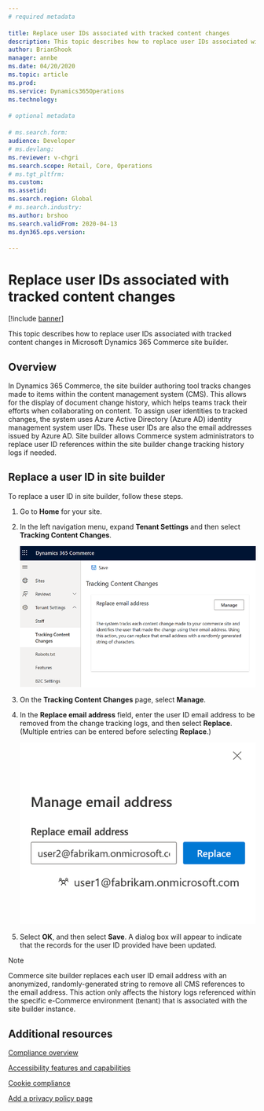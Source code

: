 ```yaml
---
# required metadata

title: Replace user IDs associated with tracked content changes
description: This topic describes how to replace user IDs associated with tracked content changes in Microsoft Dynamics 365 Commerce site builder.
author: BrianShook
manager: annbe
ms.date: 04/20/2020
ms.topic: article
ms.prod: 
ms.service: Dynamics365Operations
ms.technology: 

# optional metadata

# ms.search.form: 
audience: Developer
# ms.devlang: 
ms.reviewer: v-chgri
ms.search.scope: Retail, Core, Operations
# ms.tgt_pltfrm: 
ms.custom: 
ms.assetid: 
ms.search.region: Global
# ms.search.industry: 
ms.author: brshoo
ms.search.validFrom: 2020-04-13
ms.dyn365.ops.version: 

---
```


# Replace user IDs associated with tracked content changes

[!include [banner](includes/banner.md)]

This topic describes how to replace user IDs associated with tracked content changes in Microsoft Dynamics 365 Commerce site builder.

## Overview

In Dynamics 365 Commerce, the site builder authoring tool tracks changes made to items within the content management system (CMS). This allows for the display of document change history, which helps teams track their efforts when collaborating on content. To assign user identities to tracked changes, the system uses Azure Active Directory (Azure AD) identity management system user IDs. These user IDs are also the email addresses issued by Azure AD. Site builder allows Commerce system administrators to replace user ID references within the site builder change tracking history logs if needed.

## Replace a user ID in site builder

To replace a user ID in site builder, follow these steps.

1. Go to **Home** for your site.
1. In the left navigation menu, expand **Tenant Settings** and then select **Tracking Content Changes**.

    ![Tracking Content Changes menu](./media/TrackingContentChanges.png)

1. On the **Tracking Content Changes** page, select **Manage**.
1. In the **Replace email address** field, enter the user ID email address to be removed from the change tracking logs, and then select **Replace**. (Multiple entries can be entered before selecting **Replace**.)

    ![Interface with examples to replace an email address](./media/ReplaceEmailAddress.png)

1. Select **OK**, and then select **Save**. A dialog box will appear to indicate that the records for the user ID provided have been updated. 

> [!NOTE]
> Commerce site builder replaces each user ID email address with an anonymized, randomly-generated string to remove all CMS references to the email address. This action only affects the history logs referenced within the specific e-Commerce environment (tenant) that is associated with the site builder instance.

## Additional resources

[Compliance overview](compliance-overview.md)

[Accessibility features and capabilities](accessibility.md)

[Cookie compliance](cookie-compliance.md)

[Add a privacy policy page](add-privacy-page.md)
